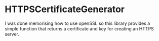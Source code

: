 # HTTPSCertificateGenerator
I was done memorising how to use openSSL so this library provides a simple function that returns a certificate and key for creating an HTTPS server.
